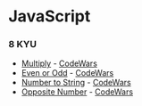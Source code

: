 # JavaScript

### 8 KYU

- [Multiply](multiply.js) - [CodeWars](https://www.codewars.com/kata/50654ddff44f800200000004/javascript)
- [Even or Odd](evenOrOdd.js) - [CodeWars](https://www.codewars.com/kata/53da3dbb4a5168369a0000fe/javascript)
- [Number to String](numToString.js) - [CodeWars](https://www.codewars.com/kata/5265326f5fda8eb1160004c8/javascript)
- [Opposite Number](oppositeNumber.js) - [CodeWars](https://www.codewars.com/kata/56dec885c54a926dcd001095/javascript)
